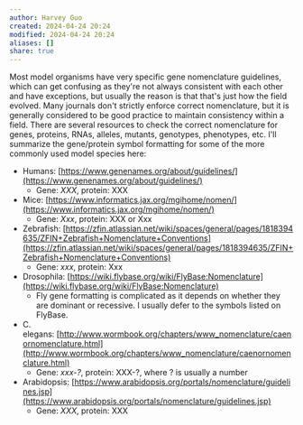```yaml
---
author: Harvey Guo
created: 2024-04-24 20:24
modified: 2024-04-24 20:24
aliases: []
share: true
---
```

Most model organisms have very specific gene nomenclature guidelines, which can get confusing as they're not always consistent with each other and have exceptions, but usually the reason is that that's just how the field evolved. Many journals don't strictly enforce correct nomenclature, but it is generally considered to be good practice to maintain consistency within a field.
There are several resources to check the correct nomenclature for genes, proteins, RNAs, alleles, mutants, genotypes, phenotypes, etc. I'll summarize the gene/protein symbol formatting for some of the more commonly used model species here:
- Humans: [https://www.genenames.org/about/guidelines/](https://www.genenames.org/about/guidelines/)
	- Gene: _XXX_, protein: XXX
- Mice: [https://www.informatics.jax.org/mgihome/nomen/](https://www.informatics.jax.org/mgihome/nomen/)
	- Gene: _Xxx_, protein: XXX or Xxx
- Zebrafish: [https://zfin.atlassian.net/wiki/spaces/general/pages/1818394635/ZFIN+Zebrafish+Nomenclature+Conventions](https://zfin.atlassian.net/wiki/spaces/general/pages/1818394635/ZFIN+Zebrafish+Nomenclature+Conventions)
	- Gene: _xxx_, protein: Xxx
- Drosophila: [https://wiki.flybase.org/wiki/FlyBase:Nomenclature](https://wiki.flybase.org/wiki/FlyBase:Nomenclature)
	- Fly gene formatting is complicated as it depends on whether they are dominant or recessive. I usually defer to the symbols listed on FlyBase.
- C. elegans: [http://www.wormbook.org/chapters/www_nomenclature/caenornomenclature.html](http://www.wormbook.org/chapters/www_nomenclature/caenornomenclature.html)
	- Gene: _xxx-?_, protein: XXX-?, where ? is usually a number
- Arabidopsis: [https://www.arabidopsis.org/portals/nomenclature/guidelines.jsp](https://www.arabidopsis.org/portals/nomenclature/guidelines.jsp)
	- Gene: _XXX_, protein: XXX
